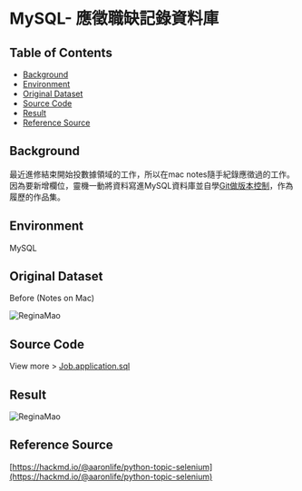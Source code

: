 # MySQL- 應徵職缺記錄資料庫

## Table of Contents

- [Background](#background)
- [Environment](#environment)
- [Original Dataset](#original-dataset)
- [Source Code](#source-code)
- [Result](#result)
- [Reference Source](#reference-source)

## Background
   最近進修結束開始投數據領域的工作，所以在mac notes隨手紀錄應徵過的工作。
因為要新增欄位，靈機一動將資料寫進MySQL資料庫並自學[Git做版本控制](https://github.com/reginamao/git)，作為履歷的作品集。

## Environment
MySQL

## Original Dataset
Before (Notes on Mac)

![ReginaMao](https://imgur.com/1743swr.png "jobs")

## Source Code
View more > [Job.application.sql](https://github.com/reginamao/jobs.application-mysql/blob/main/Jobs.application.sql)

## Result
![ReginaMao](https://imgur.com/v8il9Cs.gif)

## Reference Source
[https://hackmd.io/@aaronlife/python-topic-selenium](https://hackmd.io/@aaronlife/python-topic-selenium)
